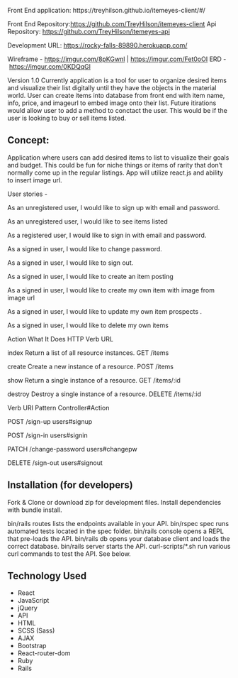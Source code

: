 <p>
Front End application: https://treyhilson.github.io/itemeyes-client/#/

Front End Repository:https://github.com/TreyHilson/itemeyes-client
Api Repository: https://github.com/TreyHilson/itemeyes-api

Development URL: https://rocky-falls-89890.herokuapp.com/

Wireframe - https://imgur.com/8pKGwnl | https://imgur.com/Fet0oOI
ERD - https://imgur.com/0KDQqGl
</p>

<p>
Version 1.0
Currently application is a tool for user to organize desired items and visualize their list digitally until they have the objects in the material world.
User can create items into database from front end with item name, info, price, and imageurl to embed image onto their list.
Future itirations would allow user to add a method to conctact the user.
This would be if the user is looking to buy or sell items listed.
</p>

## Concept: ##
<p> Application where users can add desired items to list to visualize their goals and budget.
This could be fun for niche things or items of rarity that don’t normally come up in the regular listings. App will utilize react.js and ability to insert image url.</p>
User stories -
<p>As an unregistered user, I would like to sign up with email and password.</p>
<p>As an unregistered user, I would like to see items listed</p>
<p>As a registered user, I would like to sign in with email and password.</p>
<p>As a signed in user, I would like to change password.</p>
<p>As a signed in user, I would like to sign out.</p>
<p>As a signed in user, I would like to create an item posting</p>
As a signed in user, I would like to create my own item with image from image url</p>

<p>As a signed in user, I would like to update my own item prospects .</p>
<p>As a signed in user, I would like to delete my own items</p>


<p> Action	  What It Does	HTTP Verb	URL</p>
<p> index	    Return a list of all resource instances.	GET	/items</p>
<p> create	  Create a new instance of a resource.	POST	/items</p>
<p> show	    Return a single instance of a resource.	GET	/items/:id</p>
<p> destroy	  Destroy a single instance of a resource. DELETE	/items/:id

<p> Verb	URI Pattern	Controller#Action</p>
<p> POST	/sign-up	users#signup</p>
<p> POST	/sign-in	users#signin</p>
<p> PATCH	/change-password	users#changepw</p>
<p> DELETE	/sign-out	users#signout</p>



## Installation (for developers) ##
<p>
Fork & Clone or download zip for development files.
Install dependencies with bundle install.

bin/rails routes lists the endpoints available in your API.
bin/rspec spec runs automated tests located in the spec folder.
bin/rails console opens a REPL that pre-loads the API.
bin/rails db opens your database client and loads the correct database.
bin/rails server starts the API.
curl-scripts/*.sh run various curl commands to test the API. See below.
</p>

## Technology Used ##


* React
* JavaScript
* jQuery
* API
* HTML
* SCSS (Sass)
* AJAX
* Bootstrap
* React-router-dom
* Ruby
* Rails
